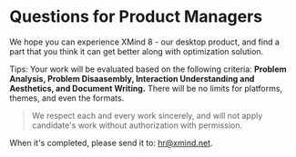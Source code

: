 # Questions for Product Managers

We hope you can experience XMind 8 - our desktop product, and find a part that you think it can get better along with optimization solution.

Tips: Your work will be evaluated based on the following criteria: **Problem Analysis, Problem Disaasembly, Interaction Understanding and Aesthetics, and Document Writing.** There will be no limits for platforms, themes, and even the formats. 

> We respect each and every work sincerely, and will not apply candidate's work without authorization with permission.

When it's completed, please send it to: hr@xmind.net.